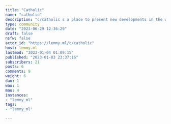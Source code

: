 ```yaml
---
title: "Catholic" 
name: "catholic"
description: "c/catholic s a place to present new developments in the world of Catholicism, discuss theological teachings of the Catholic Church, provide an avenue for reasonable dialogue amongst people of all beliefs, and grow in our own spirituality. Catholic Christianity offers the world the fullness of the Christian Faith.And yes I did copy/past if from reddit. And yes I know I'm lazy."
type: community
date: "2023-06-29 12:36:29"
draft: false
nsfw: false
actor_id: "https://lemmy.ml/c/catholic"
host: lemmy.ml
lastmod: "2023-01-04 01:09:15"
published: "2023-01-03 23:37:16"
subscribers: 21
posts: 6
comments: 9
weight: 6
dau: 1
wau: 1
mau: 4
instances:
- "lemmy_ml"
tags: 
- "lemmy_ml"

---
```

